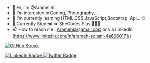 - 👋 Hi, I’m @AramehSL
- 👀 I’m interested in Coding, Photography, ...
- 🌱 I’m currently learning HTML,CSS,JavaScript,Bootstrap ,Api... 🤓
- 💞️ Currently Student => SheCodes Plus 👩🏼‍💻
- 📫 How to reach me : Aramehsl@gmail.com or via LinkedIn (https://www.linkedin.com/in/arameh-soltani-4a6060171/)



[![GitHub Streak](https://github-readme-streak-stats.herokuapp.com/?user=AramehSL)](https://git.io/streak-stats)

  <a href="https://www.linkedin.com/in/arameh-soltani/">
    <img src="https://img.shields.io/badge/LinkedIn-blue?style=for-the-badge&logo=linkedin&logoColor=white" alt="LinkedIn Badge"/>
  </a>
  <a href="https://twitter.com/arameh_soltani">
    <img src="https://img.shields.io/badge/Twitter-blue?style=for-the-badge&logo=twitter&logoColor=white" alt="Twitter Badge"/>
  </a>
</div>

<!---
AramehSL/AramehSL is a ✨ special ✨ repository because its `README.md` (this file) appears on your GitHub profile.
You can click the Preview link to take a look at your changes.
--->
